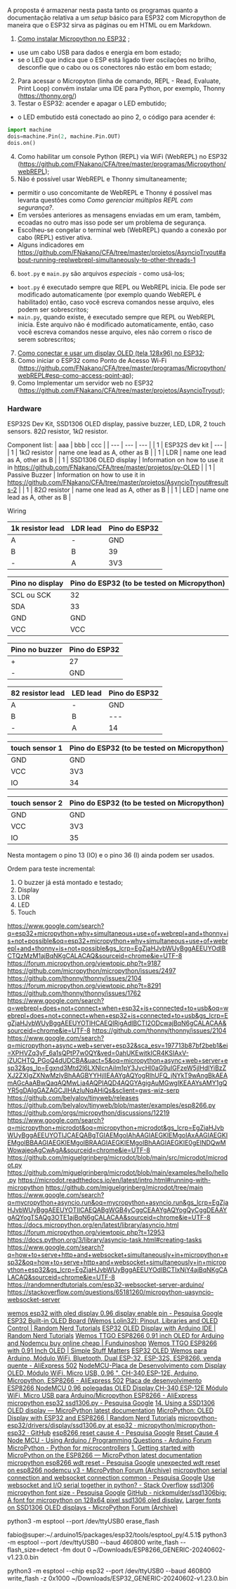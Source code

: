 
A proposta é armazenar nesta pasta tanto os programas quanto a documentação relativa a um *setup* básico para ESP32 com Micropython de maneira que o ESP32 sirva as páginas ou em HTML ou em Markdown. 

1. [Como instalar Micropython no ESP32](https://github.com/FNakano/CFA/tree/master/programas/Micropython#como-instalar-micropython-no-esp32s) ;
  - use um cabo USB para dados e energia em bom estado;
  - se o LED que indica que o ESP está ligado tiver oscilações no brilho, desconfie que o cabo ou os conectores não estão em bom estado;
2. Para acessar o Micropyton (linha de comando, REPL - Read, Evaluate, Print Loop) convém instalar uma IDE para Python, por exemplo, Thonny (https://thonny.org/)
3. Testar o ESP32: acender e apagar o LED embutido;
  - o LED embutido está conectado ao pino 2, o código para acender é:
```python
import machine
dois=machine.Pin(2, machine.Pin.OUT)
dois.on()
```
4. Como habilitar um console Python (REPL) via WiFi (WebREPL) no ESP32 (https://github.com/FNakano/CFA/tree/master/programas/Micropython/webREPL);
5. Não é possível usar WebREPL e Thonny simultaneamente;
  - permitir o uso concomitante de WebREPL e Thonny é possível mas levanta questões como *Como gerenciar múltiplos REPL com segurança?*.
  - Em versões anteriores as mensagens enviadas em um eram, também, ecoadas no outro mas isso pode ser um problema de segurança.
  - Escolheu-se congelar o terminal web (WebREPL) quando a conexão por cabo (REPL) estiver ativa.
  - Alguns indicadores em https://github.com/FNakano/CFA/tree/master/projetos/AsyncioTryout#about-running-replwebrepl-simultaneously-to-other-threads-1 
6. `boot.py` e `main.py` são arquivos *especiais* - como usá-los;
  - `boot.py` é executado sempre que REPL ou WebREPL inicia. Ele pode ser modificado automaticamente (por exemplo quando WebREPL é habilitado) então, caso você escreva comandos nesse arquivo, eles podem ser sobrescritos;
  - `main.py`, quando existe, é executado sempre que REPL ou WebREPL inicia. Este arquivo não é modificado automaticamente, então, caso você escreva comandos nesse arquivo, eles não correm o risco de serem sobrescritos;
7. [Como conectar e usar um display OLED (tela 128x96) no ESP32](/projetos/py-OLED);
8. Como iniciar o ESP32 como Ponto de Acesso Wi-Fi (https://github.com/FNakano/CFA/tree/master/programas/Micropython/webREPL#esp-como-access-point-ap);
9. Como Implementar um servidor web no ESP32 (https://github.com/FNakano/CFA/tree/master/projetos/AsyncioTryout);

### Hardware

ESP32S Dev Kit, SSD1306 OLED display, passive buzzer, LED, LDR, 2 touch sensors. $82\Omega$ resistor, $1k\Omega$ resistor.

Component list:
| aaa | bbb | ccc |
| --- | --- | --- |
| 1 | ESP32S dev kit | --- |
| 1 | $1k\Omega$ resistor  | name one lead as A, other as B |
| 1 | LDR  | name one lead as A, other as B |
| 1 | SSD1306 OLED display  | Information on how to use it in https://github.com/FNakano/CFA/tree/master/projetos/py-OLED |
| 1 | Passive Buzzer | Information on how to use it in https://github.com/FNakano/CFA/tree/master/projetos/AsyncioTryout#results-2 |
| 1 | $82\Omega$ resistor  | name one lead as A, other as B |
| 1 | LED  | name one lead as A, other as B |

Wiring

| 1k resistor lead | LDR lead | Pino do ESP32 |
| --- | --- | --- |
| A | - | GND |
| B | B | 39 |
| - | A | 3V3 |

| Pino no display | Pino do ESP32 (to be tested on Micropython)|
| --- | --- |
| SCL ou SCK | 32 |
| SDA | 33 |
| GND | GND |
| VCC | VCC |

| Pino no buzzer | Pino do ESP32 |
| --- | --- |
| + | 27 |
| - | GND |

| 82 resistor lead | LED lead | Pino do ESP32 |
| --- | --- | --- |
| A | - | GND |
| B | B | --- |
| - | A | 14 |

| touch sensor 1 | Pino do ESP32 (to be tested on Micropython)|
| --- | --- |
| GND | GND |
| VCC | 3V3 |
| IO | 34 |

| touch sensor 2 | Pino do ESP32 (to be tested on Micropython)|
| --- | --- |
| GND | GND |
| VCC | 3V3 |
| IO | 35 |

Nesta montagem o pino 13 (IO) e o pino 36 (I) ainda podem ser usados.

Ordem para teste incremental:

1. O buzzer já está montado e testado;
2. Display
3. LDR
4. LED
5. Touch

https://www.google.com/search?q=esp32+micropython+why+simultaneous+use+of+webrepl+and+thonny+is+not+possible&oq=esp32+micropython+why+simultaneous+use+of+webrepl+and+thonny+is+not+possible&gs_lcrp=EgZjaHJvbWUyBggAEEUYOdIBCTQzMzM1ajBqNKgCALACAQ&sourceid=chrome&ie=UTF-8
https://forum.micropython.org/viewtopic.php?t=9187
https://github.com/micropython/micropython/issues/2497
https://github.com/thonny/thonny/issues/2104
https://forum.micropython.org/viewtopic.php?t=8291
https://github.com/thonny/thonny/issues/1762
https://www.google.com/search?q=webrepl+does+not+connect+when+esp32+is+connected+to+usb&oq=webrepl+does+not+connect+when+esp32+is+connected+to+usb&gs_lcrp=EgZjaHJvbWUyBggAEEUYOTIHCAEQIRigAdIBCTI2ODcwajBqN6gCALACAA&sourceid=chrome&ie=UTF-8
https://github.com/thonny/thonny/issues/2104
https://www.google.com/search?q=micropython+async+web+server+esp32&sca_esv=197713b87bf2beb1&ei=XPHVZq3yF_6a1sQPtP7w0QY&ved=0ahUKEwitkICR4KSIAxV-jZUCHTQ_PGoQ4dUDCBA&uact=5&oq=micropython+async+web+server+esp32&gs_lp=Egxnd3Mtd2l6LXNlcnAiIm1pY3JvcHl0aG9uIGFzeW5jIHdlYiBzZXJ2ZXIgZXNwMzIyBhAAGBYYHjIIEAAYgAQYogRIhUFQ_jNYkT9wAngBkAEAmAGcAaABwQaqAQMwLja4AQPIAQD4AQGYAgigAuMGwgIKEAAYsAMY1gQYR5gDAIgGAZAGCJIHAzIuNqAHiQs&sclient=gws-wiz-serp
https://github.com/belyalov/tinyweb/releases
https://github.com/belyalov/tinyweb/blob/master/examples/esp8266.py
https://github.com/orgs/micropython/discussions/12219
https://www.google.com/search?q=micropython+microdot&oq=micropython+microdot&gs_lcrp=EgZjaHJvbWUyBggAEEUYOTIJCAEQABgTGIAEMgoIAhAAGIAEGKIEMgoIAxAAGIAEGKIEMgoIBBAAGIAEGKIEMgoIBRAAGIAEGKIEMgoIBhAAGIAEGKIE0gEINDQwMWowajeoAgCwAgA&sourceid=chrome&ie=UTF-8
https://github.com/miguelgrinberg/microdot/blob/main/src/microdot/microdot.py
https://github.com/miguelgrinberg/microdot/blob/main/examples/hello/hello.py
https://microdot.readthedocs.io/en/latest/intro.html#running-with-micropython
https://github.com/miguelgrinberg/microdot/tree/main
https://www.google.com/search?q=mycropython+asyncio.run&oq=mycropython+asyncio.run&gs_lcrp=EgZjaHJvbWUyBggAEEUYOTIICAEQABgWGB4yCggCEAAYgAQYogQyCggDEAAYgAQYogTSAQg3OTE1ajBqN6gCALACAA&sourceid=chrome&ie=UTF-8
https://docs.micropython.org/en/latest/library/asyncio.html
https://forum.micropython.org/viewtopic.php?t=12953
https://docs.python.org/3/library/asyncio-task.html#creating-tasks
https://www.google.com/search?q=how+to+serve+http+and+websocket+simultaneously+in+micropython+esp32&oq=how+to+serve+http+and+websocket+simultaneously+in+micropython+esp32&gs_lcrp=EgZjaHJvbWUyBggAEEUYOdIBCTIxNjY4ajBqNKgCALACAQ&sourceid=chrome&ie=UTF-8
https://randomnerdtutorials.com/esp32-websocket-server-arduino/
https://stackoverflow.com/questions/65181260/micropython-uasyncio-websocket-server


[wemos esp32 with oled display 0.96 display enable pin - Pesquisa Google](https://www.google.com/search?q=wemos+esp32+with+oled+display+0.96+display+enable+pin&sca_esv=aaaa9a10aaa1b9d1&ei=BAvWZtDgBtvK1sQPp72t4AI&ved=0ahUKEwjQ8t3M-KSIAxVbpZUCHadeCywQ4dUDCBA&uact=5&oq=wemos+esp32+with+oled+display+0.96+display+enable+pin&gs_lp=Egxnd3Mtd2l6LXNlcnAiNXdlbW9zIGVzcDMyIHdpdGggb2xlZCBkaXNwbGF5IDAuOTYgZGlzcGxheSBlbmFibGUgcGluMggQABiABBiiBEjQKFDpC1jdJHABeAGQAQCYAagBoAHtCKoBAzAuOLgBA8gBAPgBAZgCBqAC9gXCAgoQABiwAxjWBBhHmAMAiAYBkAYIkgcDMS41oAeHEQ&sclient=gws-wiz-serp)
[ESP32 Built-in OLED Board (Wemos Lolin32): Pinout, Libraries and OLED Control | Random Nerd Tutorials](https://randomnerdtutorials.com/esp32-built-in-oled-ssd1306/)
[ESP32 OLED Display with Arduino IDE | Random Nerd Tutorials](https://randomnerdtutorials.com/esp32-ssd1306-oled-display-arduino-ide/)
[Wemos TTGO ESP8266 0.91 inch OLED for Arduino and Nodemcu buy online cheap | Funduinoshop](https://funduinoshop.com/en/electronic-modules/wireless-iot/esp-wifi/wemos-ttgo-esp8266-0.91-inch-oled-for-arduino-and-nodemcu)
[Wemos TTGO ESP8266 with 0.91 Inch OLED | Simple Stuff Matters](https://simplestuffmatters.com/wemos-ttgo-esp8266-with-0-91-inch-oled/)
[ESP32 OLED Wemos para Arduino, Módulo WiFi, Bluetooth, Dual ESP-32, ESP-32S, ESP8266, venda quente - AliExpress 502](https://pt.aliexpress.com/item/1005007305914350.html?src=google&src=google&albch=shopping&acnt=768-202-3196&isdl=y&slnk=&plac=&mtctp=&albbt=Google_7_shopping&aff_platform=google&aff_short_key=UneMJZVf&gclsrc=aw.ds&&albagn=888888&&ds_e_adid=&ds_e_matchtype=&ds_e_device=c&ds_e_network=x&ds_e_product_group_id=&ds_e_product_id=pt1005007305914350&ds_e_product_merchant_id=5326656560&ds_e_product_country=BR&ds_e_product_language=pt&ds_e_product_channel=online&ds_e_product_store_id=&ds_url_v=2&albcp=17283575038&albag=&isSmbAutoCall=false&needSmbHouyi=false&gad_source=1&gclid=CjwKCAjwxNW2BhAkEiwA24Cm9LotZUIIjEs7YygCFEJ-6fgHo1yLFz-I9gy98XlBc8kUJVBtzeuORxoClnIQAvD_BwE)
[NodeMCU-Placa de Desenvolvimento com Display OLED, Módulo WiFi, Micro USB, 0.96 &quot;, CH-340,ESP-12E, Arduino, Micropython, ESP8266 - AliExpress 502](https://pt.aliexpress.com/item/1005006082033773.html?src=google&src=google&albch=shopping&acnt=768-202-3196&isdl=y&slnk=&plac=&mtctp=&albbt=Google_7_shopping&aff_platform=google&aff_short_key=UneMJZVf&gclsrc=aw.ds&&albagn=888888&&ds_e_adid=&ds_e_matchtype=&ds_e_device=c&ds_e_network=x&ds_e_product_group_id=&ds_e_product_id=pt1005006082033773&ds_e_product_merchant_id=5089408953&ds_e_product_country=BR&ds_e_product_language=pt&ds_e_product_channel=online&ds_e_product_store_id=&ds_url_v=2&albcp=19639392923&albag=&isSmbAutoCall=false&needSmbHouyi=false&gad_source=1&gclid=CjwKCAjwxNW2BhAkEiwA24Cm9FTe84TpxBthDvcwBRX7xHHIn9RiRwW9Ih9O5N7Cyq_sGDRyV2zXphoCeuoQAvD_BwE)
[Placa de desenvolvimento ESP8266 NodeMCU 0,96 polegadas OLED Display,CH-340,ESP-12E Módulo WiFi, Micro USB para Arduino/Micropython ESP8266 - AliExpress](https://pt.aliexpress.com/item/1005006001356138.html?src=google&src=google&albch=shopping&acnt=768-202-3196&isdl=y&slnk=&plac=&mtctp=&albbt=Google_7_shopping&aff_platform=google&aff_short_key=UneMJZVf&gclsrc=aw.ds&&albagn=888888&&ds_e_adid=&ds_e_matchtype=&ds_e_device=c&ds_e_network=x&ds_e_product_group_id=&ds_e_product_id=pt1005006001356138&ds_e_product_merchant_id=107642204&ds_e_product_country=BR&ds_e_product_language=pt&ds_e_product_channel=online&ds_e_product_store_id=&ds_url_v=2&albcp=17364768653&albag=&isSmbAutoCall=false&needSmbHouyi=false&gad_source=1&gclid=CjwKCAjwxNW2BhAkEiwA24Cm9FOnrSG4kwrSlEQgXTNv_NxjXT6UgCgVUkn-aN4U2Tt-7x9kl-UsixoCgqYQAvD_BwE)
[micropython esp32 ssd1306.py - Pesquisa Google](https://www.google.com/search?q=micropython+esp32+ssd1306.py&sca_esv=aaaa9a10aaa1b9d1&ei=1gvWZr_0Hazc1sQPv-mnwAQ&ved=0ahUKEwi_t4ax-aSIAxUsrpUCHb_0CUgQ4dUDCBA&uact=5&oq=micropython+esp32+ssd1306.py&gs_lp=Egxnd3Mtd2l6LXNlcnAiHG1pY3JvcHl0aG9uIGVzcDMyIHNzZDEzMDYucHkyBRAhGKABMgUQIRigATIFECEYoAFIuRdQygxYvxJwAXgBkAEAmAG0AaABvgOqAQMwLjO4AQPIAQD4AQGYAgSgAtYDwgIKEAAYsAMY1gQYR8ICBhAAGBYYHsICCBAAGIAEGKIEmAMAiAYBkAYIkgcDMS4zoAfkCQ&sclient=gws-wiz-serp)
[14. Using a SSD1306 OLED display — MicroPython latest documentation](https://docs.micropython.org/en/latest/esp8266/tutorial/ssd1306.html)
[MicroPython: OLED Display with ESP32 and ESP8266 | Random Nerd Tutorials](https://randomnerdtutorials.com/micropython-oled-display-esp32-esp8266/)
[micropython-esp32/drivers/display/ssd1306.py at esp32 · micropython/micropython-esp32 · GitHub](https://github.com/micropython/micropython-esp32/blob/esp32/drivers/display/ssd1306.py)
[esp8266 reset cause 4 - Pesquisa Google](https://www.google.com/search?q=esp8266+reset+cause+4&oq=esp8266+reset+cause+4&gs_lcrp=EgZjaHJvbWUyBggAEEUYOTIICAEQABgWGB4yCggCEAAYgAQYogQyCggDEAAYgAQYogQyCggEEAAYgAQYogTSAQkxMDI5MmowajeoAgCwAgA&sourceid=chrome&ie=UTF-8)
[Reset Cause 4 Node MCU - Using Arduino / Programming Questions - Arduino Forum](https://forum.arduino.cc/t/reset-cause-4-node-mcu/651491/6)
[MicroPython - Python for microcontrollers](https://micropython.org/download/ESP8266_GENERIC/)
[1. Getting started with MicroPython on the ESP8266 — MicroPython latest documentation](https://docs.micropython.org/en/latest/esp8266/tutorial/intro.html#deploying-the-firmware)
[micropython esp8266 wdt reset - Pesquisa Google](https://www.google.com/search?q=micropython+esp8266+wdt+reset&oq=micropython+esp8266+wdt+reset&gs_lcrp=EgZjaHJvbWUyBggAEEUYOTIHCAEQIRigATIHCAIQIRigAdIBCDg3MjFqMGo3qAIAsAIA&sourceid=chrome&ie=UTF-8)
[unexpected wdt reset on esp8266 nodemcu v3 - MicroPython Forum (Archive)](https://forum.micropython.org/viewtopic.php?t=12890)
[micropython serial connection and websocket connection common - Pesquisa Google](https://www.google.com/search?q=micropython+serial+connection+and+websocket+connection+common&oq=micropython+serial+connection+and+websocket+connection+common&gs_lcrp=EgZjaHJvbWUyBggAEEUYOdIBCTI1OTQ5ajBqN6gCALACAA&sourceid=chrome&ie=UTF-8)
[Use websocket and I/O serial together in python? - Stack Overflow](https://stackoverflow.com/questions/58992017/use-websocket-and-i-o-serial-together-in-python)
[ssd1306 micropython font size - Pesquisa Google](https://www.google.com/search?q=ssd1306+micropython+font+size&oq=ssd1306+micropython+&gs_lcrp=EgZjaHJvbWUqCQgDEAAYExiABDIMCAAQRRgTGBYYHhg5MgkIARAAGBMYgAQyCQgCEAAYExiABDIJCAMQABgTGIAEMgkIBBAAGBMYgAQyBggFEEUYPDIGCAYQRRg8MgYIBxBFGDzSAQkxNzA4N2owajeoAgCwAgA&sourceid=chrome&ie=UTF-8)
[GitHub - nickpmulder/ssd1306big: A font for micropython on 128x64 pixel ssd1306 oled display.](https://github.com/nickpmulder/ssd1306big)
[Larger fonts on SSD1306 OLED displays - MicroPython Forum (Archive)](https://forum.micropython.org/viewtopic.php?t=2650)

python3 -m esptool --port /dev/ttyUSB0 erase_flash

fabio@super:~/.arduino15/packages/esp32/tools/esptool_py/4.5.1$ python3 -m esptool --port /dev/ttyUSB0 --baud 460800 write_flash --flash_size=detect -fm dout 0 ~/Downloads/ESP8266_GENERIC-20240602-v1.23.0.bin

python3 -m esptool --chip esp32 --port /dev/ttyUSB0 --baud 460800 write_flash -z 0x1000 ~/Downloads/ESP32_GENERIC-20240602-v1.23.0.bin


